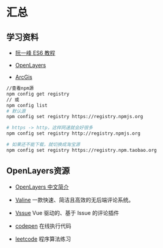 
# 汇总

## 学习资料

- [阮一峰 ES6 教程](http://es6.ruanyifeng.com/)

- [OpenLayers](http://openlayers.org)

- [ArcGis](http://www.arcgis.com/index.html)

```bash
//查看npm源
npm config get registry
// 或
npm config list
# 默认源
npm config set registry https://registry.npmjs.org

# https -> http，这样网速就会好很多
npm config set registry http://registry.npmjs.org 

# 如果还不能下载，就切换成淘宝源
npm config set registry https://registry.npm.taobao.org
```
## OpenLayers资源

- [OpenLayers 中文简介](https://segmentfault.com/a/1190000009679800#articleHeader24)
- [Valine](https://valine.js.org) 一款快速、简洁且高效的无后端评论系统。

- [Vssue](https://vssue.js.org/zh/) Vue 驱动的、基于 Issue 的评论插件
- [codepen](https://codepen.io/) 在线执行代码
- [leetcode](https://leetcode-cn.com/) 程序算法练习